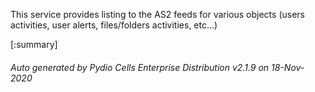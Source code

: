 






This service provides listing to the AS2 feeds for various objects (users activities, user alerts, files/folders activities, etc...)

[:summary]

###### Auto generated by Pydio Cells Enterprise Distribution v2.1.9 on 18-Nov-2020
